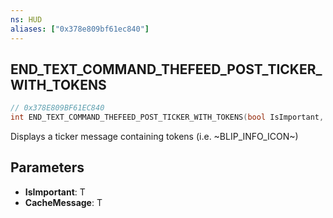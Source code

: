 ```yaml
---
ns: HUD
aliases: ["0x378e809bf61ec840"]
---
```

## END_TEXT_COMMAND_THEFEED_POST_TICKER_WITH_TOKENS

```c
// 0x378E809BF61EC840
int END_TEXT_COMMAND_THEFEED_POST_TICKER_WITH_TOKENS(bool IsImportant, bool CacheMessage);
```

Displays a ticker message containing tokens (i.e. ~BLIP_INFO_ICON~)


## Parameters
* **IsImportant**: T
* **CacheMessage**: T
